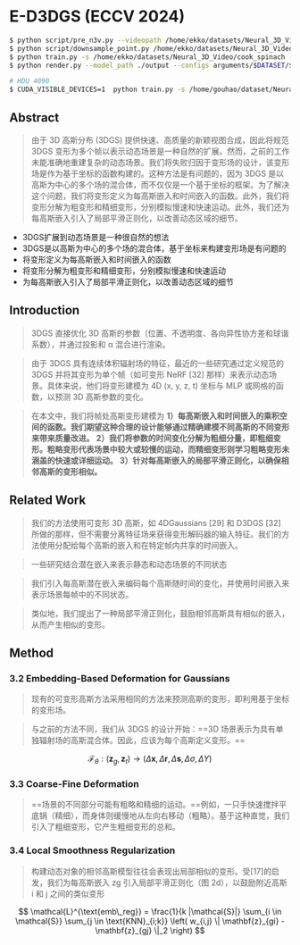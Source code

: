 # E-D3DGS (ECCV 2024)

```bash
$ python script/pre_n3v.py --videopath /home/ekko/datasets/Neural_3D_Video/cook_spinach
$ python script/downsample_point.py /home/ekko/datasets/Neural_3D_Video/cook_spinach/colmap/dense/workspace/fused.ply /home/ekko/datasets/Neural_3D_Video/cook_spinach/points3D_downsample.ply
$ python train.py -s /home/ekko/datasets/Neural_3D_Video/cook_spinach --configs arguments/dynerf/cook_spinach.py --model_path ./output --expname /home/ekko/datasets/Neural_3D_Video/cook_spinach -r 2
$ python render.py --model_path ./output --configs arguments/$DATASET/$CONFIG.py

# HDU 4090
$ CUDA_VISIBLE_DEVICES=1  python train.py -s /home/gouhao/dataset/Neural_3D_Video/cook_spinach --configs arguments/dynerf/cook_spinach.py --model_path ./output --expname /home/gouhao/dataset/Neural_3D_Video/cook_spinach -r 2
```



## Abstract

> 由于 3D 高斯分布 (3DGS) 提供快速、高质量的新颖视图合成，因此将规范 3DGS 变形为多个帧以表示动态场景是一种自然的扩展。然而，之前的工作未能准确地重建复杂的动态场景。我们将失败归因于变形场的设计，该变形场是作为基于坐标的函数构建的。这种方法是有问题的，因为 3DGS 是以高斯为中心的多个场的混合体，而不仅仅是一个基于坐标的框架。为了解决这个问题，我们将变形定义为每高斯嵌入和时间嵌入的函数。此外，我们将变形分解为粗变形和精细变形，分别模拟慢速和快速运动。此外，我们还为每高斯嵌入引入了局部平滑正则化，以改善动态区域的细节。

+ 3DGS扩展到动态场景是一种很自然的想法
+ 3DGS是以高斯为中心的多个场的混合体，基于坐标来构建变形场是有问题的
+ 将变形定义为每高斯嵌入和时间嵌入的函数
+ 将变形分解为粗变形和精细变形，分别模拟慢速和快速运动
+ 为每高斯嵌入引入了局部平滑正则化，以改善动态区域的细节

## Introduction

> 3DGS 直接优化 3D 高斯的参数（位置、不透明度、各向异性协方差和球谐系数），并通过投影和 α 混合进行渲染。

> 由于 3DGS 具有连续体积辐射场的特征，最近的一些研究通过定义规范的 3DGS 并将其变形为单个帧（如可变形 NeRF [32] 那样）来表示动态场景。具体来说，他们将变形建模为 4D (x, y, z, t) 坐标与 MLP 或网格的函数，以预测 3D 高斯参数的变化。

> 在本文中，我们将帧处高斯变形建模为 
> **1）每高斯嵌入和时间嵌入的乘积空间的函数。我们期望这种合理的设计能够通过精确建模不同高斯的不同变形来带来质量改进。**
> **2）我们将参数的时间变化分解为粗细分量，即粗细变形。粗略变形代表场景中较大或较慢的运动，而精细变形则学习粗略变形未涵盖的快速或详细运动。**
> **3）针对每高斯嵌入的局部平滑正则化，以确保相邻高斯的变形相似。**

## Related Work

> 我们的方法使用可变形 3D 高斯，如 4DGaussians [29] 和 D3DGS [32] 所做的那样，但不需要分离特征场来获得变形解码器的输入特征。我们的方法使用分配给每个高斯的嵌入和在特定帧内共享的时间嵌入。

> 一些研究结合潜在嵌入来表示静态和动态场景的不同状态

> 我们引入每高斯潜在嵌入来编码每个高斯随时间的变化，并使用时间嵌入来表示场景每帧中的不同状态。

> 类似地，我们提出了一种局部平滑正则化，鼓励相邻高斯具有相似的嵌入，从而产生相似的变形。

## Method

### 3.2 Embedding-Based Deformation for Gaussians

> 现有的可变形高斯方法采用相同的方法来预测高斯的变形，即利用基于坐标的变形场。

> 与之前的方法不同，我们从 3DGS 的设计开始：==3D 场景表示为具有单独辐射场的高斯混合体。因此，应该为每个高斯定义变形。==

$$
\mathcal{F}_{\theta} : (\mathbf{z}_g, \mathbf{z}_t) \rightarrow (\Delta \mathbf{x}, \Delta \mathbf{r}, \Delta \mathbf{s}, \Delta \sigma, \Delta Y)
$$

### 3.3 Coarse-Fine Deformation

> ==场景的不同部分可能有粗略和精细的运动。==例如，一只手快速搅拌平底锅（精细），而身体则缓慢地从左向右移动（粗略）。基于这种直觉，我们引入了粗细变形，它产生粗细变形的总和。

### 3.4 Local Smoothness Regularization

> 构建动态对象的相邻高斯模型往往会表现出局部相似的变形。受[17]的启发，我们为每高斯嵌入 zg 引入局部平滑正则化（图 2d），以鼓励附近高斯 i 和 j 之间的类似变形

$$
\mathcal{L}^{\text{emb\_reg}} = \frac{1}{k |\mathcal{S}|} \sum_{i \in \mathcal{S}} \sum_{j \in \text{KNN}_{i;k}} \left( w_{i,j} \| \mathbf{z}_{gi} - \mathbf{z}_{gj} \|_2 \right)
$$

